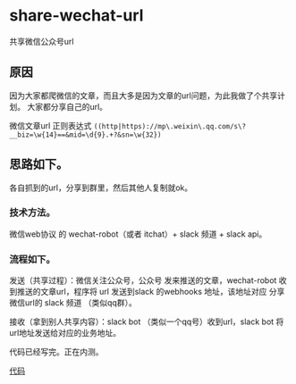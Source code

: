 # share-wechat-url
共享微信公众号url


## 原因

因为大家都爬微信的文章，而且大多是因为文章的url问题，为此我做了个共享计划。
大家都分享自己的url。

微信文章url 正则表达式 `((http|https)://mp\.weixin\.qq.com/s\?__biz=\w{14}==&mid=\d{9}.+?&sn=\w{32})`

## 思路如下。

各自抓到的url，分享到群里，然后其他人复制就ok。

### 技术方法。

微信web协议 的 wechat-robot（或者 itchat）+ slack 频道 + slack api。

### 流程如下。

发送（共享过程）：微信关注公众号，公众号 发来推送的文章，wechat-robot 收到推送的文章url，程序将 url 发送到slack 的webhooks 地址，该地址对应 分享微信url的 slack 频道 （类似qq群）。

接收（拿到别人共享内容）：slack bot （类似一个qq号）收到url，slack bot 将url地址发送给对应的业务地址。

代码已经写完。正在内测。


[代码](https://github.com/zhangshanhai/weixinbot)
